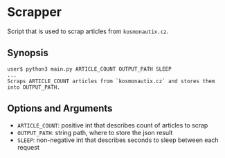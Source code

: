 # Scrapper

Script that is used to scrap articles from `kosmonautix.cz`.

## Synopsis

```
user$ python3 main.py ARTICLE_COUNT OUTPUT_PATH SLEEP
...
Scraps ARTICLE_COUNT articles from `kosmonautix.cz` and stores them into OUTPUT_PATH.
```

## Options and Arguments

* `ARTICLE_COUNT`: positive int that describes count of articles to scrap
* `OUTPUT_PATH`: string path, where to store the json result
* `SLEEP`: non-negative int that describes seconds to sleep between each request
